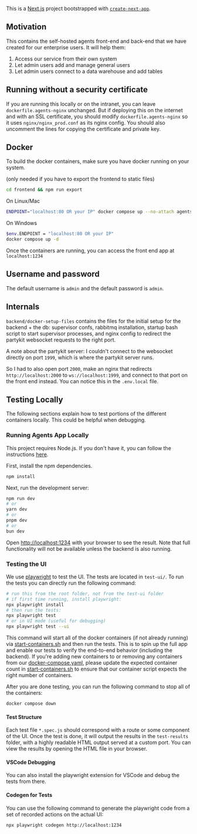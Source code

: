 This is a [Next.js](https://nextjs.org/) project bootstrapped with [`create-next-app`](https://github.com/vercel/next.js/tree/canary/packages/create-next-app).

## Motivation

This contains the self-hosted agents front-end and back-end that we have created for our enterprise users. It will help them:

1. Access our service from their own system
2. Let admin users add and manage general users
3. Let admin users connect to a data warehouse and add tables

## Running without a security certificate
If you are running this locally or on the intranet, you can leave `dockerfile.agents-nginx` unchanged. But if deploying this on the internet and with an SSL certificate, you should modify `dockerfile.agents-nginx` so it uses `nginx/nginx_prod.conf` as its nginx config. You should also uncomment the lines for copying the certificate and private key.

## Docker

To build the docker containers, make sure you have docker running on your system.

(only needed if you have to export the frontend to static files)

```bash
cd frontend && npm run export
```

On Linux/Mac

```bash
ENDPOINT="localhost:80 OR your IP" docker compose up --no-attach agents-nginx
```

On Windows

```bash
$env.ENDPOINT = "localhost:80 OR your IP"
docker compose up -d
```

Once the containers are running, you can access the front end app at `localhost:1234`

## Username and password

The default username is `admin` and the default password is `admin`.

## Internals

`backend/docker-setup-files` contains the files for the initial setup for the backend + the db: supervisor confs, rabbitmq installation, startup bash script to start supervisor processes, and nginx config to redirect the partykit websocket requests to the right port.

A note about the partykit server: I couldn't connect to the websocket directly on port `1999`, which is where the partykit server runs.

So I had to also open port `2000`, make an nginx that redirects `http://localhost:2000` to `ws://localhost:1999`, and connect to that port on the front end instead. You can notice this in the `.env.local` file.

## Testing Locally

The following sections explain how to test portions of the different containers locally. This could be helpful when debugging.

### Running Agents App Locally

This project requires Node.js. If you don't have it, you can follow the instructions [here](https://docs.npmjs.com/downloading-and-installing-node-js-and-npm#using-a-node-installer-to-install-nodejs-and-npm).

First, install the npm dependencies.

```bash
npm install
```

Next, run the development server:

```bash
npm run dev
# or
yarn dev
# or
pnpm dev
# or
bun dev
```

Open [http://localhost:1234](http://localhost:1234) with your browser to see the result. Note that full functionality will not be available unless the backend is also running.

### Testing the UI

We use [playwright](https://playwright.dev/) to test the UI. The tests are located in `test-ui/`. To run the tests you can directly run the following command:

```bash
# run this from the root folder, not from the test-ui folder
# if first time running, install playwright:
npx playwright install
# then run the tests:
npx playwright test
# or in UI mode (useful for debugging)
npx playwright test --ui
```

This command will start all of the docker containers (if not already running) via [start-containers.sh](test-ui/start-containers.sh) and then run the tests. This is to spin up the full app and enable our tests to verify the end-to-end behavior (including the backend). If you're adding new containers to or removing any containers from our [docker-compose.yaml](docker-compose.yaml), please update the expected container count in [start-containers.sh](test-ui/start-containers.sh) to ensure that our container script expects the right number of containers.

After you are done testing, you can run the following command to stop all of the containers:

```bash
docker compose down
```

#### Test Structure

Each test file `*.spec.js` should correspond with a route or some component of the UI. Once the test is done, it will output the results in the `test-results` folder, with a highly readable HTML output served at a custom port. You can view the results by opening the HTML file in your browser.

#### VSCode Debugging

You can also install the playwright extension for VSCode and debug the tests from there.

#### Codegen for Tests

You can use the following command to generate the playwright code from a set of recorded actions on the actual UI:

```sh
npx playwright codegen http://localhost:1234
```
